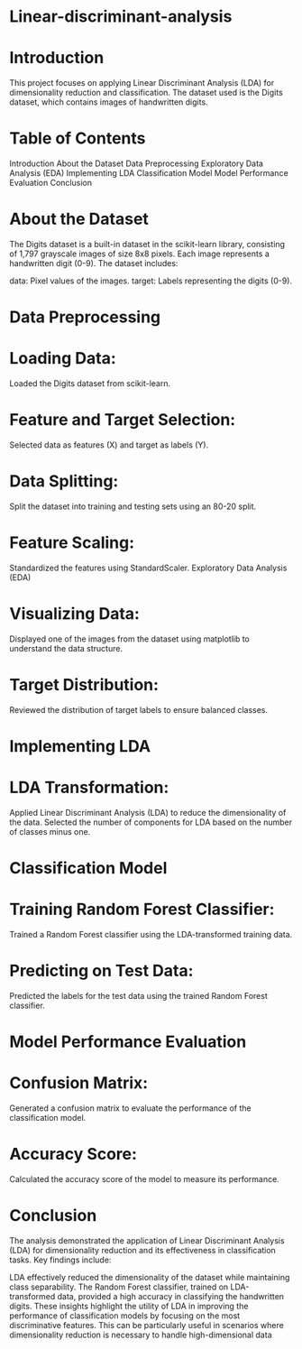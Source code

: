 # Linear-discriminant-analysis

# Introduction
This project focuses on applying Linear Discriminant Analysis (LDA) for dimensionality reduction and classification. The dataset used is the Digits dataset, which contains images of handwritten digits.

# Table of Contents
Introduction
About the Dataset
Data Preprocessing
Exploratory Data Analysis (EDA)
Implementing LDA
Classification Model
Model Performance Evaluation
Conclusion

# About the Dataset
The Digits dataset is a built-in dataset in the scikit-learn library, consisting of 1,797 grayscale images of size 8x8 pixels. Each image represents a handwritten digit (0-9). The dataset includes:

data: Pixel values of the images.
target: Labels representing the digits (0-9).

# Data Preprocessing
# Loading Data:
Loaded the Digits dataset from scikit-learn.

# Feature and Target Selection:
Selected data as features (X) and target as labels (Y).

# Data Splitting:
Split the dataset into training and testing sets using an 80-20 split.

# Feature Scaling:
Standardized the features using StandardScaler.
Exploratory Data Analysis (EDA)

# Visualizing Data:
Displayed one of the images from the dataset using matplotlib to understand the data structure.

# Target Distribution:
Reviewed the distribution of target labels to ensure balanced classes.

# Implementing LDA
# LDA Transformation:
Applied Linear Discriminant Analysis (LDA) to reduce the dimensionality of the data.
Selected the number of components for LDA based on the number of classes minus one.

# Classification Model

# Training Random Forest Classifier:
Trained a Random Forest classifier using the LDA-transformed training data.

# Predicting on Test Data:
Predicted the labels for the test data using the trained Random Forest classifier.

# Model Performance Evaluation

# Confusion Matrix:
Generated a confusion matrix to evaluate the performance of the classification model.

# Accuracy Score:
Calculated the accuracy score of the model to measure its performance.

# Conclusion
The analysis demonstrated the application of Linear Discriminant Analysis (LDA) for dimensionality reduction and its effectiveness in classification tasks. Key findings include:

LDA effectively reduced the dimensionality of the dataset while maintaining class separability.
The Random Forest classifier, trained on LDA-transformed data, provided a high accuracy in classifying the handwritten digits.
These insights highlight the utility of LDA in improving the performance of classification models by focusing on the most discriminative features. This can be particularly useful in scenarios where dimensionality reduction is necessary to handle high-dimensional data
